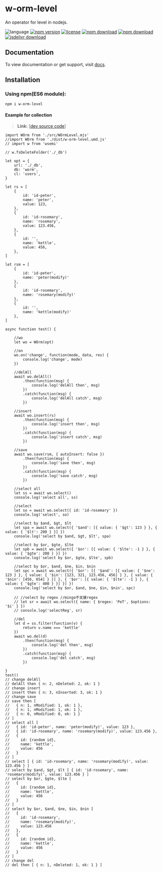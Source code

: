 # w-orm-level
An operator for level in nodejs.

![language](https://img.shields.io/badge/language-JavaScript-orange.svg) 
[![npm version](http://img.shields.io/npm/v/w-orm-level.svg?style=flat)](https://npmjs.org/package/w-orm-level) 
[![license](https://img.shields.io/npm/l/w-orm-level.svg?style=flat)](https://npmjs.org/package/w-orm-level) 
[![npm download](https://img.shields.io/npm/dt/w-orm-level.svg)](https://npmjs.org/package/w-orm-level) 
[![npm download](https://img.shields.io/npm/dm/w-orm-level.svg)](https://npmjs.org/package/w-orm-level) 
[![jsdelivr download](https://img.shields.io/jsdelivr/npm/hm/w-orm-level.svg)](https://www.jsdelivr.com/package/npm/w-orm-level)

## Documentation
To view documentation or get support, visit [docs](https://yuda-lyu.github.io/w-orm-level/WOrm.html).

## Installation
### Using npm(ES6 module):
```alias
npm i w-orm-level
```
#### Example for collection
> **Link:** [[dev source code](https://github.com/yuda-lyu/w-orm-level/blob/master/g-basic.mjs)]
```alias
import WOrm from './src/WOrmLevel.mjs'
//import WOrm from './dist/w-orm-level.umd.js'
// import w from 'wsemi'

// w.fsDeleteFolder('./_db')

let opt = {
    url: './_db',
    db: 'worm',
    cl: 'users',
}

let rs = [
    {
        id: 'id-peter',
        name: 'peter',
        value: 123,
    },
    {
        id: 'id-rosemary',
        name: 'rosemary',
        value: 123.456,
    },
    {
        id: '',
        name: 'kettle',
        value: 456,
    },
]

let rsm = [
    {
        id: 'id-peter',
        name: 'peter(modify)'
    },
    {
        id: 'id-rosemary',
        name: 'rosemary(modify)'
    },
    {
        id: '',
        name: 'kettle(modify)'
    },
]

async function test() {

    //wo
    let wo = WOrm(opt)

    //on
    wo.on('change', function(mode, data, res) {
        console.log('change', mode)
    })

    //delAll
    await wo.delAll()
        .then(function(msg) {
            console.log('delAll then', msg)
        })
        .catch(function(msg) {
            console.log('delAll catch', msg)
        })

    //insert
    await wo.insert(rs)
        .then(function(msg) {
            console.log('insert then', msg)
        })
        .catch(function(msg) {
            console.log('insert catch', msg)
        })

    //save
    await wo.save(rsm, { autoInsert: false })
        .then(function(msg) {
            console.log('save then', msg)
        })
        .catch(function(msg) {
            console.log('save catch', msg)
        })

    //select all
    let ss = await wo.select()
    console.log('select all', ss)

    //select
    let so = await wo.select({ id: 'id-rosemary' })
    console.log('select', so)

    //select by $and, $gt, $lt
    let spa = await wo.select({ '$and': [{ value: { '$gt': 123 } }, { value: { '$lt': 200 } }] })
    console.log('select by $and, $gt, $lt', spa)

    //select by $or, $gte, $lte
    let spb = await wo.select({ '$or': [{ value: { '$lte': -1 } }, { value: { '$gte': 200 } }] })
    console.log('select by $or, $gte, $lte', spb)

    //select by $or, $and, $ne, $in, $nin
    let spc = await wo.select({ '$or': [{ '$and': [{ value: { '$ne': 123 } }, { value: { '$in': [123, 321, 123.456, 456] } }, { value: { '$nin': [456, 654] } }] }, { '$or': [{ value: { '$lte': -1 } }, { value: { '$gte': 400 } }] }] })
    console.log('select by $or, $and, $ne, $in, $nin', spc)

    // //select by regex //mingo不支援regex
    // let sr = await wo.select({ name: { $regex: 'PeT', $options: '$i' } })
    // console.log('selectReg', sr)

    //del
    let d = ss.filter(function(v) {
        return v.name === 'kettle'
    })
    await wo.del(d)
        .then(function(msg) {
            console.log('del then', msg)
        })
        .catch(function(msg) {
            console.log('del catch', msg)
        })

}
test()
// change delAll
// delAll then { n: 2, nDeleted: 2, ok: 1 }
// change insert
// insert then { n: 3, nInserted: 3, ok: 1 }
// change save
// save then [
//   { n: 1, nModified: 1, ok: 1 },
//   { n: 1, nModified: 1, ok: 1 },
//   { n: 0, nModified: 0, ok: 1 }
// ]
// select all [
//   { id: 'id-peter', name: 'peter(modify)', value: 123 },
//   { id: 'id-rosemary', name: 'rosemary(modify)', value: 123.456 },
//   {
//     id: {random id},
//     name: 'kettle',
//     value: 456
//   }
// ]
// select [ { id: 'id-rosemary', name: 'rosemary(modify)', value: 123.456 } ]
// select by $and, $gt, $lt [ { id: 'id-rosemary', name: 'rosemary(modify)', value: 123.456 } ]
// select by $or, $gte, $lte [
//   {
//     id: {random id},
//     name: 'kettle',
//     value: 456
//   }
// ]
// select by $or, $and, $ne, $in, $nin [
//   {
//     id: 'id-rosemary',
//     name: 'rosemary(modify)',
//     value: 123.456
//   },
//   {
//     id: {random id},
//     name: 'kettle',
//     value: 456
//   }
// ]
// change del
// del then [ { n: 1, nDeleted: 1, ok: 1 } ]
```
